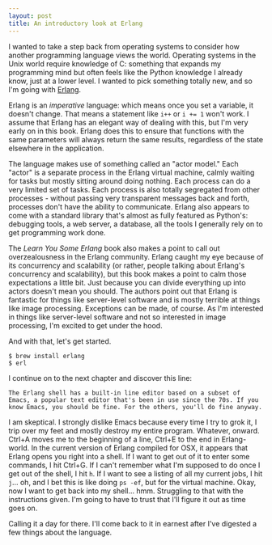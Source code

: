 ```yaml
---
layout: post
title: An introductory look at Erlang
---
```


I wanted to take a step back from operating systems to consider how another programming language views the world. Operating systems in the Unix world require knowledge of C: something that expands my programming mind but often feels like the Python knowledge I already know, just at a lower level. I wanted to pick something totally new, and so I'm going with [Erlang](http://learnyousomeerlang.com/).

Erlang is an _imperative_ language: which means once you set a variable, it doesn't change. That means a statement like `i++` or `i += 1` won't work. I assume that Erlang has an elegant way of dealing with this, but I'm very early on in this book. Erlang does this to ensure that functions with the same parameters will always return the same results, regardless of the state elsewhere in the application. 

The language makes use of something called an "actor model." Each "actor" is a separate process in the Erlang virtual machine, calmly waiting for tasks but mostly sitting around doing nothing. Each process can do a very limited set of tasks. Each process is also totally segregated from other processes - without passing very transparent messages back and forth, processes don't have the ability to communicate. Erlang also appears to come with a standard library that's almost as fully featured as Python's: debugging tools, a web server, a database, all the tools I generally rely on to get programming work done. 

The _Learn You Some Erlang_ book also makes a point to call out overzealousness in the Erlang community. Erlang caught my eye because of its concurrency and scalability (or rather, people talking about Erlang's concurrency and scalability), but this book makes a point to calm those expectations a little bit. Just because you can divide everything up into actors doesn't mean you should. The authors point out that Erlang is fantastic for things like server-level software and is mostly terrible at things like image processing. Exceptions can be made, of course. As I'm interested in things like server-level software and not so interested in image processing, I'm excited to get under the hood. 

And with that, let's get started.

	$ brew install erlang
	$ erl

I continue on to the next chapter and discover this line:

	The Erlang shell has a built-in line editor based on a subset of Emacs, a popular text editor that's been in use since the 70s. If you know Emacs, you should be fine. For the others, you'll do fine anyway.

I am skeptical. I strongly dislike Emacs because every time I try to grok it, I trip over my feet and mostly destroy my entire program. Whatever, onward. Ctrl+A moves me to the beginning of a line, Ctrl+E to the end in Erlang-world. In the current version of Erlang compiled for OSX, it appears that Erlang opens you right into a shell. If I want to get out of it to enter some commands, I hit Ctrl+G. If I can't remember what I'm supposed to do once I get out of the shell, I hit `h`. If I want to see a listing of all my current jobs, I hit `j`... oh, and I bet this is like doing `ps -ef`, but for the virtual machine. Okay, now I want to get back into my shell... hmm. Struggling to that with the instructions given. I'm going to have to trust that I'll figure it out as time goes on. 

Calling it a day for there. I'll come back to it in earnest after I've digested a few things about the language.